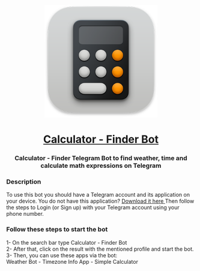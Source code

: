 <p align="center"> <img src="https://github.com/ArtinMoghadasi/CalculatorBot/blob/main/CalculatorBot.png" height="300" width="300"/></p>
<h1 align="center"> <a href="https://www.t.me/CalculatorLegendBot"> Calculator - Finder Bot </a> </h1>
<h3 align="center"> Calculator - Finder Telegram Bot to find weather, time and calculate math expressions on Telegram</h3>
<h3> Description </h3>
To use this bot you should have a Telegram account and its application on your device.
You do not have this application? <a href="https://telegram.org/apps"> Download it here </a>
Then follow the steps to Login (or Sign up) with your Telegram account using your phone number.

<h3> Follow these steps to start the bot </h3>
1- On the search bar type Calculator - Finder Bot </br>
2- After that, click on the result with the mentioned profile and start the bot. </br>
3- Then, you can use these apps via the bot: </br>
Weather Bot - Timezone Info App - Simple Calculator

<!-- <h3> Join my Telegram Channels to get the news of my bots and projects</h3>
<a href="https://www.t.me/LegendCoders"> Legend Coders Telegram Channel </a> </br>

<h3> My Socials & Links are available on this landing page </h3>
<a href="https://www.zil.ink/ArtinMoghadasi">MY SOCIAL MEDIA</a> 



